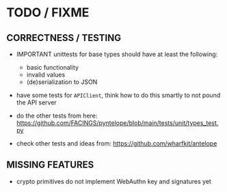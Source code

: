 # TODO / FIXME

## CORRECTNESS / TESTING

- IMPORTANT
  unittests for base types should have at least the following:
  - basic functionality
  - invalid values
  - (de)serialization to JSON

- have some tests for `APIClient`, think how to do this smartly to not pound the API server

- do the other tests from here: <https://github.com/FACINGS/pyntelope/blob/main/tests/unit/types_test.py>

- check other tests and ideas from: <https://github.com/wharfkit/antelope>


## MISSING FEATURES

- crypto primitives do not implement WebAuthn key and signatures yet
